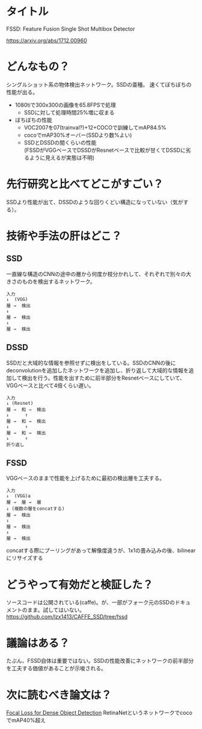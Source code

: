 # タイトル
FSSD: Feature Fusion Single Shot Multibox Detector

https://arxiv.org/abs/1712.00960

# どんなもの？
シングルショット系の物体検出ネットワーク。SSDの亜種。
速くてぼちぼちの性能が出る。

* 1080tiで300x300の画像を65.8FPSで処理
  * SSDに対して処理時間25%増に収まる
* ぼちぼちの性能
  * VOC2007を07(trainval?)+12+COCOで訓練してmAP84.5%
  * cocoでmAP30%オーバー(SSDより数%よい)
  * SSDとDSSDの間くらいの性能  
    (FSSDがVGGベースでDSSDがResnetベースで比較が甘くてDSSDに劣るように見えるが実態は不明)

# 先行研究と比べてどこがすごい？
SSDより性能が出て、DSSDのような回りくどい構造になっていない（気がする）。

# 技術や手法の肝はどこ？
## SSD
一直線な構造のCNNの途中の層から何度か枝分かれして、それぞれで別々の大きさのものを検出するネットワーク。

``` 
入力
↓  (VGG)
層 →  検出
↓ 
層 →  検出
↓ 
層 →  検出
```

## DSSD
SSDだと大域的な情報を参照せずに検出をしている。SSDのCNNの後にdeconvolutionを追加したネットワークを追加し、折り返して大域的な情報を追加して検出を行う。性能を出すために前半部分をResnetベースにしていて、VGGベースと比べて4倍くらい遅い。

```
入力
↓ (Resnet)
層 →  和 →  検出
↓      ↑  
層 →  和 →  検出
↓      ↑  
層 →  和 →  検出
↓      ↑  
折り返し
```

## FSSD
VGGベースのままで性能を上げるために最初の検出層を工夫する。

``` 
入力
↓  (VGG)a
層 →  層 →  層
↓ (複数の層をconcatする)
層 →  検出
↓ 
層 →  検出
↓ 
層 →  検出
```

concatする際にプーリングがあって解像度違うが、1x1の畳み込みの後、bilinearにリサイズする

# どうやって有効だと検証した？
ソースコードは公開されている(caffe)。が、一部がフォーク元のSSDのドキュメントのまま。試してはいない。
https://github.com/lzx1413/CAFFE_SSD/tree/fssd

# 議論はある？
たぶん、FSSD自体は重要ではない。SSDの性能改善にネットワークの前半部分を工夫する価値があることが示唆される。

# 次に読むべき論文は？
[Focal Loss for Dense Object Detection](https://arxiv.org/abs/1708.02002)
RetinaNetというネットワークでcocoでmAP40%超え
